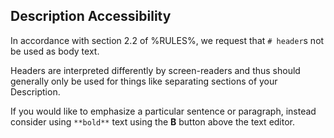 ## Description Accessibility

In accordance with section 2.2 of %RULES%, we request that `# header`s not be used as body text.

Headers are interpreted differently by screen-readers and thus should generally only be used for things like separating sections of your Description.

If you would like to emphasize a particular sentence or paragraph, instead consider using `**bold**` text using the **B** button above the text editor.
